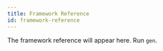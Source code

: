 ```yaml
---
title: Framework Reference
id: framework-reference
---
```

The framework reference will appear here. Run `gen`.
